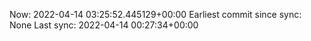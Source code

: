 Now: 2022-04-14 03:25:52.445129+00:00 Earliest commit since sync: None Last sync: 2022-04-14 00:27:34+00:00
